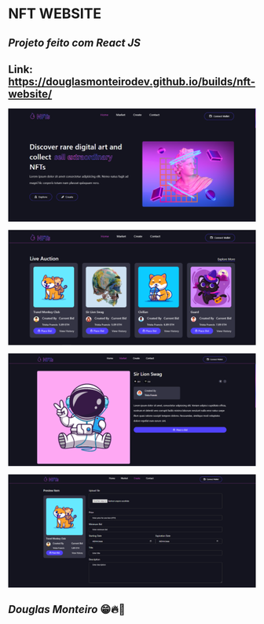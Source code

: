 # NFT WEBSITE

## <i>Projeto feito com React JS </i>

## Link: https://douglasmonteirodev.github.io/builds/nft-website/

<p align="center">
      <img src="src/assets/preview/home_preview.png">
 </p>
<p align="center">
      <img src="src/assets/preview/preview2.png">
 </p>
<p align="center">
      <img src="src/assets/preview/preview3.png">
 </p>
<p align="center">
      <img src="src/assets/preview/preview4.png">
 </p>

## <i>Douglas Monteiro</i> 😁🔥🚀
